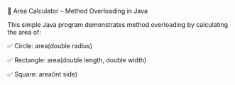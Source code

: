 📐 Area Calculator – Method Overloading in Java

This simple Java program demonstrates method overloading by calculating the area of:

✅ Circle: area(double radius)

✅ Rectangle: area(double length, double width)

✅ Square: area(int side)
